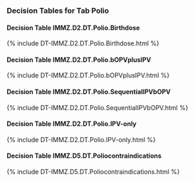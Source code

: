 ### Decision Tables for Tab  Polio
#### Decision Table IMMZ.D2.DT.Polio.Birthdose
{% include DT-IMMZ.D2.DT.Polio.Birthdose.html %}
#### Decision Table IMMZ.D2.DT.Polio.bOPVplusIPV
{% include DT-IMMZ.D2.DT.Polio.bOPVplusIPV.html %}
#### Decision Table IMMZ.D2.DT.Polio.SequentialIPVbOPV
{% include DT-IMMZ.D2.DT.Polio.SequentialIPVbOPV.html %}
#### Decision Table IMMZ.D2.DT.Polio.IPV-only
{% include DT-IMMZ.D2.DT.Polio.IPV-only.html %}
#### Decision Table IMMZ.D5.DT.Poliocontraindications
{% include DT-IMMZ.D5.DT.Poliocontraindications.html %}

